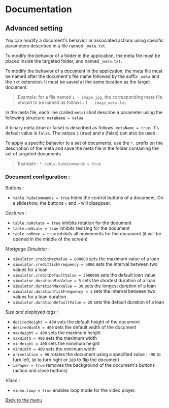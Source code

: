 # Documentation

## Advanced setting

You can modify a document's behavior or associated actions using specific parameters described in a file named `_meta.txt`.

To modify the behavior of a folder in the application, the meta file must be placed inside the targeted folder, and named `_meta.txt`.

To modify the behavior of a document in the application, the meta file must be named after the document's file name followed by the suffix `_meta` and the `txt` extension. It must be saved at the same location as the target document. 

> Example: for a file named `1 - image.jpg`, the corresponding meta file should to be named as follows : `1 - image_meta.txt`.

In the meta file, each line (called `meta`) shall describe a parameter using the following structure: `metaName = value`

A binary meta (true or false) is described as follows:  `metaName = true`. It's default value is `false`. The values `1` (true) and `0` (false) can also be used.

To apply a specific behavior to a set of documents, use the `*.` prefix on the description of the meta and save the meta file in the folder containing the set of targeted documents

> Example : `*.table.hideCommands = true`


### Document configuration :
*Buttons :*
 - `table.hideCommands = true` hides the control buttons of a document. On a slideshow, the buttons `<` and `>` will disappear.

*Gestures :*
 - `table.noRotate = true` inhibits rotation for the document
 - `table.noScale = true` inhibits resizing for the document 
 - `table.noMove = true` inhibits all movements for the document (it will be opened in the middle of the screen)
 
 *Mortgage Simulator :*
- `simulator.creditMaxValue = 800000` sets the maximum value of a loan
- `simulator.creditTickFrequency = 5000` sets the interval between two values for a loan
- `simulator.creditDefaultValue = 3000000` sets the default loan value
- `simulator.durationMinValue = 5` sets the shortest duration of a loan
- `simulator.durationMaxValue = 30` sets the longest duration of a loan
- `simulator.durationTickFrequency = 1` sets the interval between two values for a loan duration
- `simulator.durationDefaultValue = 20` sets the default duration of a loan

*Size and displayed tags :*
 - `desiredHeight = 400` sets the default height of the document
 - `desiredWidth = 400` sets the default width of the document
 - `maxHeight = 400` sets the maximum height
 - `maxWidth = 400` sets the maximum width
 - `minHeight = 400` sets the minimum height
 - `minWidth = 400` sets the minimum width
 - `orientation = 90` rotates the document using a specified value : `-90` to turn left, `90` to turn right or `180` to flip the document
 - `isPaper = true` removes the background of the document's buttons (action and close buttons)
 
*Video :*
 - `video.loop = true` enables loop mode for the video player. 

[Back to the menu](index.md)
